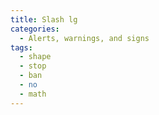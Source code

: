 ```yaml
---
title: Slash lg
categories:
  - Alerts, warnings, and signs
tags:
  - shape
  - stop
  - ban
  - no
  - math
---
```

